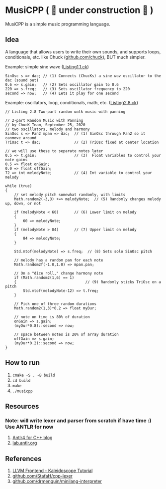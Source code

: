 # MusiCPP ( :construction: under construction :construction: )

MusiCPP is a simple music programming language.

## Idea

A language that allows users to write their own sounds, and supports loops, conditionals, etc. like Chuck ([github.com/chuck](https://github.com/ccrma/chuck)), BUT much simpler.

Example: simple sine wave ([Listing1.1.ck](https://github.com/ccrma/chuck/blob/main/examples/book/digital-artists/chapter1/Listing1.1.ck))

```ck
SinOsc s => dac; // (1) Connects (ChucKs) a sine wav oscillator to the dac (sound out)
0.6 => s.gain;   // (2) Sets oscillator gain to 0.6
220 => s.freq;   // (3) Sets oscillator frequency to 220
second => now;   // (4) Lets it play for one second
```

Example: oscillators, loop, conditionals, math, etc. ([Listing2.8.ck](https://github.com/ccrma/chuck/blob/main/examples/book/digital-artists/chapter2/Listing2.8.ck))

```ck
// Listing 2.8 Two-part random walk music with panning

// 2-part Random Music with Panning
// by ChucK Team, September 25, 2020
// two oscillators, melody and harmony
SinOsc s => Pan2 mpan => dac;  // (1) SinOsc through Pan2 so it canmove around
TriOsc t => dac;               // (2) TriOsc fixed at center location

// we will use these to separate notes later
0.5 => t.gain;                 // (3)  Float variables to control your note gains
0.5 => float onGain;
0.0 => float offGain;
72 => int melodyNote;          // (4) Int variable to control your melody

while (true)
{
    // set melody pitch somewhat randomly, with limits
    Math.random2(-3,3) +=> melodyNote;  // (5) Randomly changes melody up, down, or not

    if (melodyNote < 60)       // (6) Lower limit on melody
    {
        60 => melodyNote;
    }
    if (melodyNote > 84)       // (7) Upper limit on melody
    {
        84 => melodyNote;
    }

    Std.mtof(melodyNote) => s.freq;  // (8) Sets solo SinOsc pitch

    // melody has a random pan for each note
    Math.random2f(-1.0,1.0) => mpan.pan;

    // On a "dice roll," change harmony note
    if (Math.random2(1,6) == 1)
    {                               // (9) Randomly sticks TriOsc on a pitch
        Std.mtof(melodyNote-12) => t.freq; 
    }

    // Pick one of three random durations
    Math.random2(1,3)*0.2 => float myDur;

    // note on time is 80% of duration
    onGain => s.gain;
    (myDur*0.8)::second => now;

    // space between notes is 20% of array duration
    offGain => s.gain;
    (myDur*0.2)::second => now;
}
```

## How to run

1. `cmake -S . -B build`
2. `cd build`
3. `make`
4. `./musicpp`

## Resources

### Note: will write lexer and parser from scratch if have time :) Use ANTLR for now

1. [Antlr4 for C++ blog](https://beyondtheloop.dev/Antlr-cpp-cmake/)
2. [lab.antlr.org](http://lab.antlr.org/)

## References

1. [LLVM Frontend - Kaleidoscope Tutorial](https://llvm.org/docs/tutorial/MyFirstLanguageFrontend/index.html)
2. [github.com/StafaH/cpp-lexer](https://github.com/StafaH/cpp-lexer)
3. [github.com/drmenguin/minilang-interpreter](https://github.com/drmenguin/minilang-interpreter)
